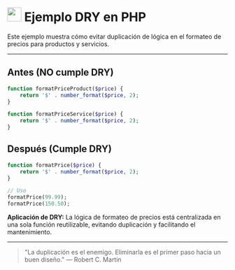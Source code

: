 # <img src="https://cdn.jsdelivr.net/gh/devicons/devicon/icons/php/php-original.svg" width="32"/> Ejemplo DRY en PHP

Este ejemplo muestra cómo evitar duplicación de lógica en el formateo de precios para productos y servicios.

---

## Antes (NO cumple DRY)
```php
function formatPriceProduct($price) {
    return '$' . number_format($price, 2);
}

function formatPriceService($price) {
    return '$' . number_format($price, 2);
}
```

## Después (Cumple DRY)
```php
function formatPrice($price) {
    return '$' . number_format($price, 2);
}

// Uso
formatPrice(99.99);
formatPrice(150.50);
```

**Aplicación de DRY:**
La lógica de formateo de precios está centralizada en una sola función reutilizable, evitando duplicación y facilitando el mantenimiento.

---

> "La duplicación es el enemigo. Eliminarla es el primer paso hacia un buen diseño." — Robert C. Martin
